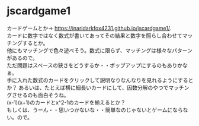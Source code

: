 # jscardgame1
カードゲームとか→ https://inaridarkfox4231.github.io/jscardgame1/.   
カードに数字ではなく数式が書いてあってその結果と数字を照らし合わせてマッチングするとか。  
他にもマッチングで色々遊べそう。数式に限らず、マッチングは様々なパターンがあるので。  
ただ問題はスペースの狭さをどうするか・・ポップアップにするのもありかなぁ。  
手に入れた数式のカードをクリックして説明なりなんなりを見れるようにするとか？
あるいは、たとえば横に細長いカードにして、因数分解のやつでマッチングさせるのも面白そうね。  
(x-1)(x+1)のカードとx^2-1のカードを揃えるとか？  
もしくは、うーん・・思いつかないな・・簡単なのじゃないとゲームにならない。ので。

